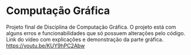 # Computação Gráfica
Projeto final de Disciplina de Computação Gráfica. O projeto está com alguns erros e funcionabilidades que só possuem alterações pelo código.
Link do vídeo com explicações e demonstração da parte gráfica.
https://youtu.be/KUY9hPC2Abw
